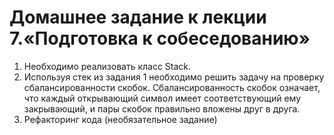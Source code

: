 # Домашнее задание к лекции 7.«Подготовка к собеседованию»

1. Необходимо реализовать класс Stack.
2. Используя стек из задания 1 необходимо решить задачу на проверку сбалансированности скобок. Сбалансированность скобок означает, что каждый открывающий символ имеет соответствующий ему закрывающий, и пары скобок правильно вложены друг в друга.
3. Рефакторинг кода (необязательное задание)